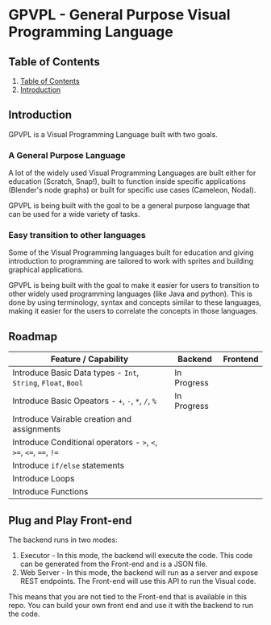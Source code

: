 # GPVPL - General Purpose Visual Programming Language

## Table of Contents
1. [Table of Contents](#table-of-contents)
2. [Introduction](#introduction)


## Introduction
GPVPL is a Visual Programming Language built with two goals.

### A General Purpose Language
A lot of the widely used Visual Programming Languages are built either for education (Scratch, Snap!), built to function inside specific applications (Blender's node graphs) or built for specific use cases (Cameleon, Nodal).

GPVPL is being built with the goal to be a general purpose language that can be used for a wide variety of tasks.

### Easy transition to other languages
Some of the Visual Programming languages built for education and giving introduction to programming are tailored to work with sprites and building graphical applications.

GPVPL is being built with the goal to make it easier for users to transition to other widely used programming languages (like Java and python).
This is done by using terminology, syntax and concepts similar to these languages, making it easier for the users to correlate the concepts in those languages.

## Roadmap
| Feature / Capability                                               | Backend     | Frontend |
|--------------------------------------------------------------------|-------------|----------|
| Introduce Basic Data types - `Int`, `String`, `Float`, `Bool`      | In Progress |          |
| Introduce Basic Opeators - `+`, `-`, `*`, `/`, `%`                 | In Progress |          |
| Introduce Vairable creation and assignments                        |             |          |
| Introduce Conditional operators - `>`, `<`, `>=`, `<=`, `==`, `!=` |             |          |
| Introduce `if/else` statements                                     |             |          |
| Introduce Loops                                                    |             |          |
| Introduce Functions                                                |             |          |

## Plug and Play Front-end
The backend runs in two modes:
1. Executor - In this mode, the backend will execute the code. This code can be generated from the Front-end and is a JSON file.
2. Web Server - In this mode, the backend will run as a server and expose REST endpoints. The Front-end will use this API to run the Visual code.

This means that you are not tied to the Front-end that is available in this repo. You can build your own front end and use it with the backend to run the code.
